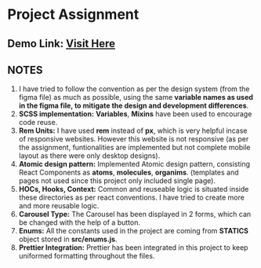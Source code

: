 # Project Assignment

## Demo Link: [Visit Here](daxter-army.github.io/avataar-ai-project)

## NOTES

1. I have tried to follow the convention as per the design system (from the figma file) as much as possible, using the same **variable names as used in the figma file, to mitigate the design and development differences**.
2. **SCSS implementation:** **Variables**, **Mixins** have been used to encourage code reuse.
3. **Rem Units:** I have used **rem** instead of **px**, which is very helpful incase of responsive websites. However this website is not responsive (as per the assignment, funtionalities are implemented but not complete mobile layout as there were only desktop designs).
4. **Atomic design pattern:** Implemented Atomic design pattern, consisting React Components as **atoms**, **molecules**, **organims**. (templates and pages not used since this project only included single page).
5. **HOCs, Hooks, Context:** Common and reuseable logic is situated inside these directories as per react conventions. I have tried to create more and more reusable logic.
6. **Carousel Type:** The Carousel has been displayed in 2 forms, which can be changed with the help of a button.
7. **Enums:** All the constants used in the project are coming from **STATICS** object stored in **src/enums.js**.
8. **Prettier Integration:** Prettier has been integrated in this project to keep uniformed formatting throughout the files.

